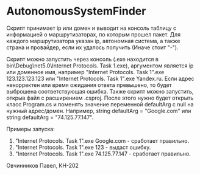 # AutonomousSystemFinder
Скрипт принимает ip или домен и выводит на консоль таблицу с информацией о маршрутизаторах, по которым прошел пакет.
Для каждого маршрутизатора указан ip, автономная система, а также страна и провайдер, если их удалось получить (Иначе стоит "-").

Скрипт можно запустить через консоль (.exe находится в bin\Debug\net5.0\Internet Protocols. Task 1.exe), аргументом является ip или доменное имя, например "Internet Protocols. Task 1".exe 123.123.123.123 или "Internet Protocols. Task 1".exe Yandex.ru.
Если адрес некорректен или время ожидания ответа превышено, то будет выброшена соответствующая ошибка.
Также скрипт можно запустить, открыв файл с расширением .csproj. После этого нужно будет открыть класс Program.cs и поменять значение переменной defaultArg с null на нужный адрес/домен. Например, string defaultArg = "Google.com" или string defaultArg = "74.125.77.147".

Примеры запуска:
1. "Internet Protocols. Task 1".exe Google.com - сработает правильно.
2. "Internet Protocols. Task 1".exe 123 - выдаст ошибку.
3. "Internet Protocols. Task 1".exe 74.125.77.147 - сработает правильно.

Овчинников Павел, КН-202
